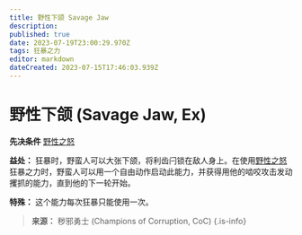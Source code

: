 ```yaml
---
title: 野性下颌 Savage Jaw
description: 
published: true
date: 2023-07-19T23:00:29.970Z
tags: 狂暴之力
editor: markdown
dateCreated: 2023-07-15T17:46:03.939Z
---
```


# 野性下颌 (Savage Jaw, Ex)

**先决条件** [野性之怒](/狂暴之力/野性之怒)

**益处：** 狂暴时，野蛮人可以大张下颌，将利齿闩锁在敌人身上。在使用[野性之怒](/狂暴之力/野性之怒)狂暴之力时，野蛮人可以用一个自由动作启动此能力，并获得用他的啮咬攻击发动攫抓的能力，直到他的下一轮开始。

**特殊：** 这个能力每次狂暴只能使用一次。

> **来源：** 秽邪勇士 (Champions of Corruption, CoC)
{.is-info}